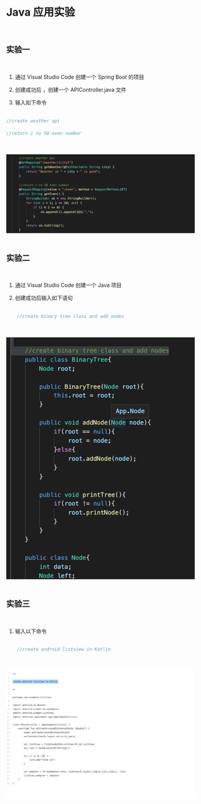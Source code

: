 # **Java 应用实验**
<br/>

## **实验一**
<br/>

1. 通过 Visual Studio Code 创建一个 Spring Boot 的项目

2. 创建成功后 ，创建一个 APIController.java 文件

3. 输入如下命令 

```java

//create weather api  

//return 1 to 50 even number

```

<br/>
<br/>
<img src="./imgs/03/001.png">
<br/>
<br/>

## **实验二**
<br/>

1. 通过 Visual Studio Code 创建一个 Java 项目 

2. 创建成功后输入如下语句


```java

    //create binary tree class and add nodes

```

<br/>
<br/>
<img src="./imgs/03/002.png">
<br/>
<br/>


## **实验三**
<br/>

1. 输入以下命令
```java

    //create android listview in Kotlin

```

<br/>
<br/>
<img src="./imgs/03/003.png">
<br/>
<br/>





